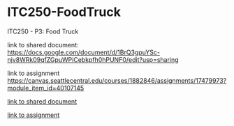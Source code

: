 # ITC250-FoodTruck
ITC250 - P3: Food Truck

link to shared document: 
https://docs.google.com/document/d/1BrQ3gpuYSc-njv8WRk09qfZGpuWPiCebkpfh0hPUNF0/edit?usp=sharing

link to assignment
https://canvas.seattlecentral.edu/courses/1882846/assignments/17479973?module_item_id=40107145

[link to shared document](https://docs.google.com/document/d/1BrQ3gpuYSc-njv8WRk09qfZGpuWPiCebkpfh0hPUNF0/edit?usp=sharingm)
  
[link to assignment](https://canvas.seattlecentral.edu/courses/1882846/assignments/17479973?module_item_id=40107145)

